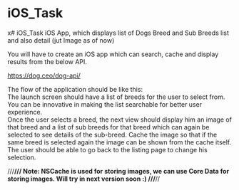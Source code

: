 # iOS_Task
x# iOS_Task iOS App, which displays list of Dogs Breed and Sub Breeds list and also detail (jut Image as of now)

You will have to create an iOS app which can search, cache and display results from the below API. 

https://dog.ceo/dog-api/ 


The flow of the application should be like this:  
    The launch screen should have a list of breeds for the user to select from.
    You can be innovative in making the list searchable for better user experience.  
    Once the user selects a breed, the next view should display him an image of that breed and a list of sub 
    breeds for that breed which can again be selected to see details of the sub-breed.
    Cache the image so that if the same breed is selected again the image can be shown from the cache itself. 
    The user should be able to go back to the listing page to change his selection. 


///**/// Note:  NSCache is used for storing images, we can use Core Data for storing images. Will try in next version soon :) ///**//
